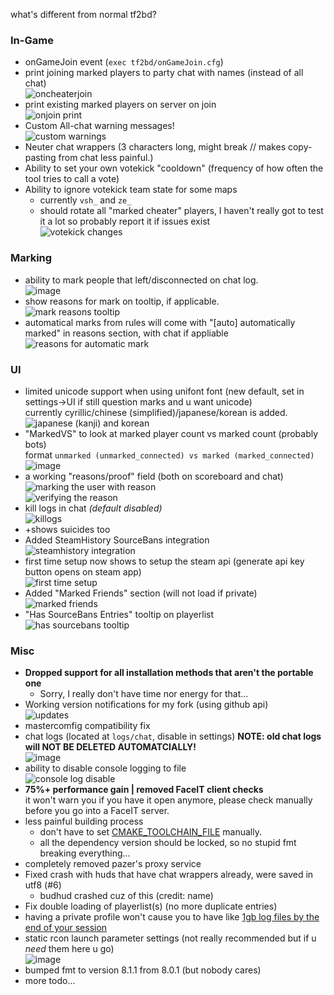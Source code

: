 what's different from normal tf2bd?

### In-Game
* onGameJoin event (``exec tf2bd/onGameJoin.cfg``)  
* print joining marked players to party chat with names (instead of all chat)  
![oncheaterjoin](https://user-images.githubusercontent.com/24486494/214843728-aa1048c5-5f11-40bd-9865-7a90376bce6b.png)
* print existing marked players on server on join  
![onjoin print](https://user-images.githubusercontent.com/24486494/214842253-a60d3d58-be67-484f-bc11-3d7f1072a85a.png)
* Custom All-chat warning messages!  
![custom warnings](https://user-images.githubusercontent.com/24486494/232056440-5793e7e6-70f9-47ef-a879-ef9accc975da.png)
* Neuter chat wrappers (3 characters long, might break // makes copy-pasting from chat less painful.)
* Ability to set your own votekick "cooldown" (frequency of how often the tool tries to call a vote)
* Ability to ignore votekick team state for some maps
   * currently ``vsh_`` and ``ze_``
   * should rotate all "marked cheater" players, I haven't really got to test it a lot so probably report it if issues exist   
![votekick changes](https://github.com/surepy/tf2_bot_detector/assets/24486494/1e1c7423-6d6d-42bb-bc03-65f68bc62c92)

### Marking
* ability to mark people that left/disconnected on chat log.  
![image](https://user-images.githubusercontent.com/24486494/215266501-c1171fad-a848-49ec-862a-8c5acfa13f07.png)
* show reasons for mark on tooltip, if applicable.  
![mark reasons tooltip](https://user-images.githubusercontent.com/24486494/215059843-89f461bc-cebd-48c3-9e83-b24ababc463e.png)
* automatical marks from rules will come with "[auto] automatically marked" in reasons section, with chat if appliable  
![reasons for automatic mark](https://user-images.githubusercontent.com/24486494/215061544-6d00de40-514d-4b60-af3c-a9f86ce784c5.png)

### UI
* limited unicode support when using unifont font (new default, set in settings->UI if still question marks and u want unicode)  
currently cyrillic/chinese (simplified)/japanese/korean is added.  
![japanese (kanji) and korean](https://github.com/surepy/tf2_bot_detector/assets/24486494/21845fae-634e-4666-864a-2337e67436c1)
* "MarkedVS" to look at marked player count vs marked count (probably bots)  
format ``unmarked (unmarked_connected) vs marked (marked_connected)``   
  ![image](https://user-images.githubusercontent.com/24486494/224540394-b2612d24-30d4-4852-9e21-b90f78670cc4.png) 
* a working "reasons/proof" field (both on scoreboard and chat)  
![marking the user with reason](https://user-images.githubusercontent.com/24486494/216663458-589da5e6-9780-411b-8317-741b9c79e8b9.jpg)  
![verifying the reason](https://user-images.githubusercontent.com/24486494/216663482-7fa5ea6c-690d-4182-bd83-c2956fffd044.jpg)
* kill logs in chat _(default disabled)_  
![killogs](https://user-images.githubusercontent.com/24486494/232056583-ba99f610-423d-4096-879c-a4eb0cfea8ba.png)
 * +shows suicides too
* Added SteamHistory SourceBans integration  
![steamhistory integration](https://github.com/surepy/tf2_bot_detector/assets/24486494/c0ea2102-df0d-4767-a24f-fc6a0f57c23f)
 * first time setup now shows to setup the steam api (generate api key button opens on steam app)  
 ![first time setup](https://github.com/surepy/tf2_bot_detector/assets/24486494/38bab41a-24af-4f82-af45-968236e04adc) 
 * Added "Marked Friends" section (will not load if private)  
![marked friends](https://github.com/surepy/tf2_bot_detector/assets/24486494/1a85a00d-44db-448a-b6c4-9ab09e469f59)
* "Has SourceBans Entries" tooltip on playerlist  
![has sourcebans tooltip](https://github.com/surepy/tf2_bot_detector/assets/24486494/793fbf8b-cce9-4bf9-96f3-b6c3ab6682a0)

### Misc
* **Dropped support for all installation methods that aren't the portable one**  
    * Sorry, I really don't have time nor energy for that...
* Working version notifications for my fork (using github api)  
![updates](https://user-images.githubusercontent.com/24486494/227868425-a91405b6-2111-432d-a468-9c3151addc58.png)
* mastercomfig compatibility fix  
* chat logs (located at ``logs/chat``, disable in settings)
**NOTE: old chat logs will NOT BE DELETED AUTOMATCIALLY!**  
![image](https://user-images.githubusercontent.com/24486494/216662036-dca5a796-1a82-4ef6-95ad-33ec9622ea94.png)
* ability to disable console logging to file   
![console log disable](https://user-images.githubusercontent.com/24486494/216662532-88594df1-6fb7-4a99-bd02-73a7a13042fd.png)
* **75%+ performance gain | removed FaceIT client checks**  
    it won't warn you if you have it open anymore, please check manually before you go into a FaceIT server. 
* less painful building process  
    * don't have to set [CMAKE_TOOLCHAIN_FILE](https://github.com/surepy/tf2_bot_detector/commit/011ac8f4a656ff3406fa9a8ead268122cf0c2930) manually.
    * all the dependency version should be locked, so no stupid fmt breaking everything...
* completely removed pazer's proxy service 
* Fixed crash with huds that have chat wrappers already, were saved in utf8 (#6)
     * budhud crashed cuz of this (credit: name)
* Fix double loading of playerlist(s) (no more duplicate entries)
* having a private profile won't cause you to have like [1gb log files by the end of your session](https://github.com/surepy/tf2_bot_detector/issues/17)
* static rcon launch parameter settings (not really recommended but if u _need_ them here u go)   
![image](https://github.com/surepy/tf2_bot_detector/assets/24486494/205c0fa4-59e5-4217-b2db-b337da32db54)
* bumped fmt to version 8.1.1 from 8.0.1 (but nobody cares)
* more todo...
